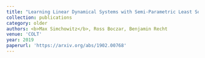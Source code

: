 ```yaml
---
title: "Learning Linear Dynamical Systems with Semi-Parametric Least Squares"
collection: publications
category: older
authors: <b>Max Simchowitz</b>, Ross Boczar, Benjamin Recht
venue: 'COLT'
year: 2019
paperurl: 'https://arxiv.org/abs/1902.00768'
---
```


<!--The contents above will be part of a list of publications, if the user clicks the link for the publication than the contents of section will be rendered as a full page, allowing you to provide more information about the paper for the reader. When publications are displayed as a single page, the contents of the above "citation" field will automatically be included below this section in a smaller font.-->


